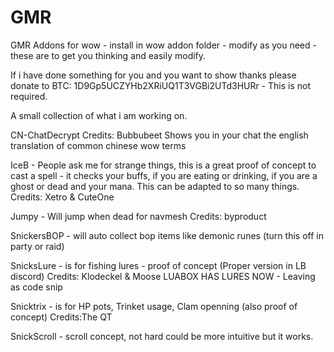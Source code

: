 # GMR
GMR Addons for wow - install in wow addon folder - modify as you need - these are to get you thinking and easily modify.

If i have done something for you and you want to show thanks please donate to BTC: 1D9Gp5UCZYHb2XRiUQ1T3VGBi2UTd3HURr - This is not required.

A small collection of what i am working on.

CN-ChatDecrypt
Credits: Bubbubeet
Shows you in your chat the english translation of common chinese wow terms

IceB - People ask me for strange things, this is a great proof of concept to cast a spell - it checks your buffs, if you are eating or drinking, if you are a ghost or dead and your mana. This can be adapted to so many things.
Credits: Xetro & CuteOne

Jumpy - Will jump when dead for navmesh
Credits: byproduct

SnickersBOP - will auto collect bop items like demonic runes (turn this off in party or raid)

SnicksLure - is for fishing lures - proof of concept (Proper version in LB discord)
Credits: Klodeckel & Moose
LUABOX HAS LURES NOW - Leaving as code snip

Snicktrix - is for HP pots, Trinket usage, Clam openning (also proof of concept)
Credits:The QT

SnickScroll - scroll concept, not hard could be more intuitive but it works.
